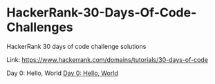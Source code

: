 # HackerRank-30-Days-Of-Code-Challenges
HackerRank 30 days of code challenge solutions

Link: https://www.hackerrank.com/domains/tutorials/30-days-of-code

Day 0: Hello, World [Day 0: Hello, World](https://www.hackerrank.com/challenges/30-hello-world)
